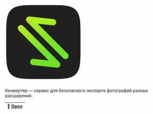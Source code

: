 <h1 align="left">
  <a href="https://vk.com/app7561776/"><img src="image.png" width="250" alt="converter logo"></a>
</h1>

Конвертер — сервис для безопасного экспорта фотографий разных расширений.

| 🌄 [Open](https://vk.com/app7561776) |
|----------------------------------------------|
